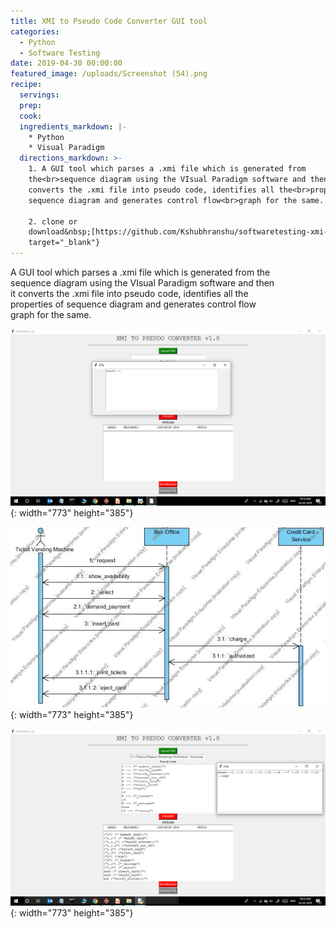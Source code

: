 ```yaml
---
title: XMI to Pseudo Code Converter GUI tool
categories:
  - Python
  - Software Testing
date: 2019-04-30 00:00:00
featured_image: /uploads/Screenshot (54).png
recipe:
  servings:
  prep:
  cook:
  ingredients_markdown: |-
    * Python
    * Visual Paradigm
  directions_markdown: >-
    1. A GUI tool which parses a .xmi file which is generated from
    the<br>sequence diagram using the VIsual Paradigm software and then<br>it
    converts the .xmi file into pseudo code, identifies all the<br>properties of
    sequence diagram and generates control flow<br>graph for the same.

    2. clone or
    download&nbsp;[https://github.com/Kshubhranshu/softwaretesting-xmi-converter](https://github.com/Kshubhranshu/softwaretesting-xmi-converter){:
    target="_blank"}
---
```


A GUI tool which parses a .xmi file which is generated from the<br>sequence diagram using the VIsual Paradigm software and then<br>it converts the .xmi file into pseudo code, identifies all the<br>properties of sequence diagram and generates control flow<br>graph for the same.

![](/uploads/screenshot-54.png){: width="773" height="385"}

![](/uploads/from-use-case-to-system-level-sequence-diagram.jpg){: width="773" height="385"}

![](/uploads/screenshot-55.png){: width="773" height="385"}
